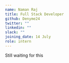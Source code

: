 ```yaml
---
name: Naman Raj
title: Full Stack Developer
github: Denyme24
twitter: ""
linkedin: ""
slack: ""
joining_date: 14 July
role: intern
---
```


Still waiting for this
